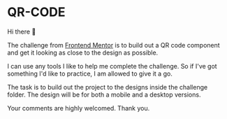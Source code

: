 # QR-CODE

Hi there 👋

The challenge from [Frontend Mentor](https://www.frontendmentor.io) is to build out a QR code component and get it looking as close to the design as possible.

I can use any tools I like to help me complete the challenge. So if I've got something I'd like to practice, I am allowed to give it a go.

The task is to build out the project to the designs inside the challenge folder. The design will be for both a mobile and a desktop versions.

Your comments are highly welcomed.
Thank you.
